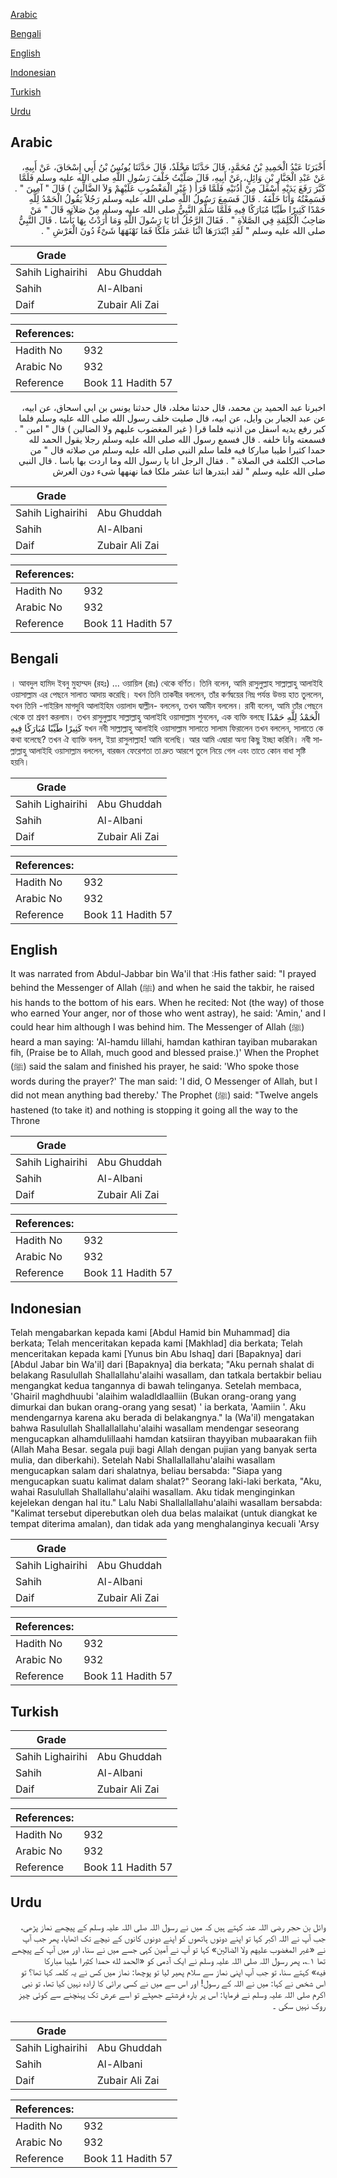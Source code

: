 [Arabic](#arabic)

[Bengali](#bengali)

[English](#english)

[Indonesian](#indonesian)

[Turkish](#turkish)

[Urdu](#urdu)

## Arabic


<div dir="rtl" lang="ar" style={{fontSize:'larger',backgroundColor:'#f8f9fa',padding:20}}>
أَخْبَرَنَا عَبْدُ الْحَمِيدِ بْنُ مُحَمَّدٍ، قَالَ حَدَّثَنَا مَخْلَدٌ، قَالَ حَدَّثَنَا يُونُسُ بْنُ أَبِي إِسْحَاقَ، عَنْ أَبِيهِ، عَنْ عَبْدِ الْجَبَّارِ بْنِ وَائِلٍ، عَنْ أَبِيهِ، قَالَ صَلَّيْتُ خَلْفَ رَسُولِ اللَّهِ صلى الله عليه وسلم فَلَمَّا كَبَّرَ رَفَعَ يَدَيْهِ أَسْفَلَ مِنْ أُذُنَيْهِ فَلَمَّا قَرَأَ ‏(‏ غَيْرِ الْمَغْضُوبِ عَلَيْهِمْ وَلاَ الضَّالِّينَ ‏)‏ قَالَ ‏"‏ آمِينَ ‏"‏ ‏.‏ فَسَمِعْتُهُ وَأَنَا خَلْفَهُ ‏.‏ قَالَ فَسَمِعَ رَسُولُ اللَّهِ صلى الله عليه وسلم رَجُلاً يَقُولُ الْحَمْدُ لِلَّهِ حَمْدًا كَثِيرًا طَيِّبًا مُبَارَكًا فِيهِ فَلَمَّا سَلَّمَ النَّبِيُّ صلى الله عليه وسلم مِنْ صَلاَتِهِ قَالَ ‏"‏ مَنْ صَاحِبُ الْكَلِمَةِ فِي الصَّلاَةِ ‏"‏ ‏.‏ فَقَالَ الرَّجُلُ أَنَا يَا رَسُولَ اللَّهِ وَمَا أَرَدْتُ بِهَا بَأْسًا ‏.‏ قَالَ النَّبِيُّ صلى الله عليه وسلم ‏"‏ لَقَدِ ابْتَدَرَهَا اثْنَا عَشَرَ مَلَكًا فَمَا نَهْنَهَهَا شَىْءٌ دُونَ الْعَرْشِ ‏"‏ ‏.‏
</div>
<div style={{backgroundColor:'#f8f9fa',padding:20, marginBottom: 10}}><table> <thead> <tr> <th>Grade</th> <th></th> </tr> </thead> <tbody> <tr><td>Sahih Lighairihi</td><td>Abu Ghuddah</td></tr><tr><td>Sahih</td><td>Al-Albani</td></tr><tr><td>Daif</td><td>Zubair Ali Zai</td></tr></tbody></table><table> <thead> <tr> <th>References:</th> <th></th> </tr> </thead> <tbody><tr><td>Hadith No</td><td>932</td></tr><tr><td>Arabic No</td><td>932</td></tr><tr><td>Reference</td><td>Book 11 Hadith 57</td></tr></tbody></table></div>


<div dir="rtl" lang="ar" style={{fontSize:'larger',backgroundColor:'#f8f9fa',padding:20}}>
اخبرنا عبد الحميد بن محمد، قال حدثنا مخلد، قال حدثنا يونس بن ابي اسحاق، عن ابيه، عن عبد الجبار بن وايل، عن ابيه، قال صليت خلف رسول الله صلى الله عليه وسلم فلما كبر رفع يديه اسفل من اذنيه فلما قرا ( غير المغضوب عليهم ولا الضالين ) قال " امين " . فسمعته وانا خلفه . قال فسمع رسول الله صلى الله عليه وسلم رجلا يقول الحمد لله حمدا كثيرا طيبا مباركا فيه فلما سلم النبي صلى الله عليه وسلم من صلاته قال " من صاحب الكلمة في الصلاة " . فقال الرجل انا يا رسول الله وما اردت بها باسا . قال النبي صلى الله عليه وسلم " لقد ابتدرها اثنا عشر ملكا فما نهنهها شىء دون العرش
</div>
<div style={{backgroundColor:'#f8f9fa',padding:20, marginBottom: 10}}><table> <thead> <tr> <th>Grade</th> <th></th> </tr> </thead> <tbody> <tr><td>Sahih Lighairihi</td><td>Abu Ghuddah</td></tr><tr><td>Sahih</td><td>Al-Albani</td></tr><tr><td>Daif</td><td>Zubair Ali Zai</td></tr></tbody></table><table> <thead> <tr> <th>References:</th> <th></th> </tr> </thead> <tbody><tr><td>Hadith No</td><td>932</td></tr><tr><td>Arabic No</td><td>932</td></tr><tr><td>Reference</td><td>Book 11 Hadith 57</td></tr></tbody></table></div>

## Bengali


<div dir="ltr" lang="bn" style={{fontSize:'larger',backgroundColor:'#f8f9fa',padding:20}}>
। আবদুল হামিদ ইবনু মুহাম্মদ (রহঃ) ... ওয়ায়িল (রাঃ) থেকে বর্ণিত। তিনি বলেন, আমি রাসুলুল্লাহ সাল্লাল্লাহু আলাইহি ওয়াসাল্লাম এর পেছনে সালাত আদায় করেছি। যখন তিনি তাকবীর বললেন, তাঁর কর্ণদ্বয়ের নিম্ন পর্যন্ত উভয় হাত তুললেন, যখন তিনি -গাইরিল মাগদুবি আলাইহিম ওয়ালাদ দ্বাল্লীন- বললেন, তখন আমীন বললেন। রাবী বলেন, আমি তাঁর পেছনে থেকে তা শ্রবণ করলাম। তখন রাসুলুল্লাহ সাল্লাল্লাহু আলাইহি ওয়াসাল্লাম শুনলেন, এক ব্যক্তি বলছে الْحَمْدُ لِلَّهِ حَمْدًا كَثِيرًا طَيِّبًا مُبَارَكًا فِيهِ যখন নবী সাল্লাল্লাহু আলাইহি ওয়াসাল্লাম সালাতে সালাম ফিরালেন তখন বললেন, সালাতে কে কথা বলেছে? তখন ঐ ব্যাক্তি বলল, ইয়া রাসুলাল্লাহ! আমি বলেছি। আর আমি এদ্বারা অন্য কিছু ইচ্ছা করিনি। নবী সাল্লাল্লাহু আলাইহি ওয়াসাল্লাম বললেন, বারজন ফেরেশতা তা দ্রুত আরশে তুলে নিয়ে গেল এবং তাতে কোন বাধা সৃষ্টি হয়নি।
</div>
<div style={{backgroundColor:'#f8f9fa',padding:20, marginBottom: 10}}><table> <thead> <tr> <th>Grade</th> <th></th> </tr> </thead> <tbody> <tr><td>Sahih Lighairihi</td><td>Abu Ghuddah</td></tr><tr><td>Sahih</td><td>Al-Albani</td></tr><tr><td>Daif</td><td>Zubair Ali Zai</td></tr></tbody></table><table> <thead> <tr> <th>References:</th> <th></th> </tr> </thead> <tbody><tr><td>Hadith No</td><td>932</td></tr><tr><td>Arabic No</td><td>932</td></tr><tr><td>Reference</td><td>Book 11 Hadith 57</td></tr></tbody></table></div>

## English


<div dir="ltr" lang="en" style={{fontSize:'larger',backgroundColor:'#f8f9fa',padding:20}}>
It was narrated from Abdul-Jabbar bin Wa'il that :His father said: "I prayed behind the Messenger of Allah (ﷺ) and when he said the takbir, he raised his hands to the bottom of his ears. When he recited: Not (the way) of those who earned Your anger, nor of those who went astray), he said: 'Amin,' and I could hear him although I was behind him. The Messenger of Allah (ﷺ) heard a man saying: 'Al-hamdu lillahi, hamdan kathiran tayiban mubarakan fih, (Praise be to Allah, much good and blessed praise.)' When the Prophet (ﷺ) said the salam and finished his prayer, he said: 'Who spoke those words during the prayer?' The man said: 'I did, O Messenger of Allah, but I did not mean anything bad thereby.' The Prophet (ﷺ) said: "Twelve angels hastened (to take it) and nothing is stopping it going all the way to the Throne
</div>
<div style={{backgroundColor:'#f8f9fa',padding:20, marginBottom: 10}}><table> <thead> <tr> <th>Grade</th> <th></th> </tr> </thead> <tbody> <tr><td>Sahih Lighairihi</td><td>Abu Ghuddah</td></tr><tr><td>Sahih</td><td>Al-Albani</td></tr><tr><td>Daif</td><td>Zubair Ali Zai</td></tr></tbody></table><table> <thead> <tr> <th>References:</th> <th></th> </tr> </thead> <tbody><tr><td>Hadith No</td><td>932</td></tr><tr><td>Arabic No</td><td>932</td></tr><tr><td>Reference</td><td>Book 11 Hadith 57</td></tr></tbody></table></div>

## Indonesian


<div dir="ltr" lang="id" style={{fontSize:'larger',backgroundColor:'#f8f9fa',padding:20}}>
Telah mengabarkan kepada kami [Abdul Hamid bin Muhammad] dia berkata; Telah menceritakan kepada kami [Makhlad] dia berkata; Telah menceritakan kepada kami [Yunus bin Abu Ishaq] dari [Bapaknya] dari [Abdul Jabar bin Wa'il] dari [Bapaknya] dia berkata; "Aku pernah shalat di belakang Rasulullah Shallallahu'alaihi wasallam, dan tatkala bertakbir beliau mengangkat kedua tangannya di bawah telinganya. Setelah membaca, 'Ghairil maghdhuubi 'alaihim waladldlaalliin (Bukan orang-orang yang dimurkai dan bukan orang-orang yang sesat) ' ia berkata, 'Aamiin '. Aku mendengarnya karena aku berada di belakangnya." la (Wa'il) mengatakan bahwa Rasulullah Shallallallahu'alaihi wasallam mendengar seseorang mengucapkan alhamdulillaahi hamdan katsiiran thayyiban mubaarakan fiih (Allah Maha Besar. segala puji bagi Allah dengan pujian yang banyak serta mulia, dan diberkahi). Setelah Nabi Shallallallahu'alaihi wasallam mengucapkan salam dari shalatnya, beliau bersabda: "Siapa yang mengucapkan suatu kalimat dalam shalat?" Seorang laki-laki berkata, "Aku, wahai Rasulullah Shallallahu'alaihi wasallam. Aku tidak menginginkan kejelekan dengan hal itu." Lalu Nabi Shallallallahu'alaihi wasallam bersabda: "Kalimat tersebut diperebutkan oleh dua belas malaikat (untuk diangkat ke tempat diterima amalan), dan tidak ada yang menghalanginya kecuali 'Arsy
</div>
<div style={{backgroundColor:'#f8f9fa',padding:20, marginBottom: 10}}><table> <thead> <tr> <th>Grade</th> <th></th> </tr> </thead> <tbody> <tr><td>Sahih Lighairihi</td><td>Abu Ghuddah</td></tr><tr><td>Sahih</td><td>Al-Albani</td></tr><tr><td>Daif</td><td>Zubair Ali Zai</td></tr></tbody></table><table> <thead> <tr> <th>References:</th> <th></th> </tr> </thead> <tbody><tr><td>Hadith No</td><td>932</td></tr><tr><td>Arabic No</td><td>932</td></tr><tr><td>Reference</td><td>Book 11 Hadith 57</td></tr></tbody></table></div>

## Turkish


<div dir="ltr" lang="tr" style={{fontSize:'larger',backgroundColor:'#f8f9fa',padding:20}}>

</div>
<div style={{backgroundColor:'#f8f9fa',padding:20, marginBottom: 10}}><table> <thead> <tr> <th>Grade</th> <th></th> </tr> </thead> <tbody> <tr><td>Sahih Lighairihi</td><td>Abu Ghuddah</td></tr><tr><td>Sahih</td><td>Al-Albani</td></tr><tr><td>Daif</td><td>Zubair Ali Zai</td></tr></tbody></table><table> <thead> <tr> <th>References:</th> <th></th> </tr> </thead> <tbody><tr><td>Hadith No</td><td>932</td></tr><tr><td>Arabic No</td><td>932</td></tr><tr><td>Reference</td><td>Book 11 Hadith 57</td></tr></tbody></table></div>

## Urdu


<div dir="rtl" lang="ur" style={{fontSize:'larger',backgroundColor:'#f8f9fa',padding:20}}>
وائل بن حجر رضی اللہ عنہ کہتے ہیں کہ میں نے رسول اللہ صلی اللہ علیہ وسلم کے پیچھے نماز پڑھی، جب آپ نے اللہ اکبر کہا تو اپنے دونوں ہاتھوں کو اپنے دونوں کانوں کے نیچے تک اٹھایا، پھر جب آپ نے «غير المغضوب عليهم ولا الضالين» کہا تو آپ نے آمین کہی جسے میں نے سنا، اور میں آپ کے پیچھے تھا ۱؎، پھر رسول اللہ صلی اللہ علیہ وسلم نے ایک آدمی کو «الحمد لله حمدا كثيرا طيبا مباركا فيه» کہتے سنا، تو جب آپ اپنی نماز سے سلام پھیر لیا تو پوچھا: نماز میں کس نے یہ کلمہ کہا تھا؟ تو اس شخص نے کہا: میں نے اللہ کے رسول! اور اس سے میں نے کسی برائی کا ارادہ نہیں کیا تھا، تو نبی اکرم صلی اللہ علیہ وسلم نے فرمایا: اس پر بارہ فرشتے جھپٹے تو اسے عرش تک پہنچنے سے کوئی چیز روک نہیں سکی ۔
</div>
<div style={{backgroundColor:'#f8f9fa',padding:20, marginBottom: 10}}><table> <thead> <tr> <th>Grade</th> <th></th> </tr> </thead> <tbody> <tr><td>Sahih Lighairihi</td><td>Abu Ghuddah</td></tr><tr><td>Sahih</td><td>Al-Albani</td></tr><tr><td>Daif</td><td>Zubair Ali Zai</td></tr></tbody></table><table> <thead> <tr> <th>References:</th> <th></th> </tr> </thead> <tbody><tr><td>Hadith No</td><td>932</td></tr><tr><td>Arabic No</td><td>932</td></tr><tr><td>Reference</td><td>Book 11 Hadith 57</td></tr></tbody></table></div>